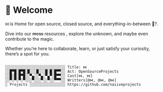 <!--
hmmhmm https://dev.to/naiive - https://naiive.itch.io
-->

# 👋 Welcome

⨝ is Home for open source, closed source, and everything-in-between 🤔?.

Dive into our ~~mess~~ resources , explore the unknown, and maybe even contribute to the magic.

Whether you’re here to collaborate, learn, or just satisfy your curiosity, there’s a spot for you.

<pre><code>
░░░░░░░░░░░░░░░░░░░░░░░░░░░ Title: ⋈
░░█▀█░█▀█░█░░░█░░░█░█░█▀▀░░ Act: OpenSourceProjects
░░█░█░█▀█░░▀▄░░▀▄░▀▄▀░█▀▀░░ Cast[⋈, ⋈]
░░▀░▀░▀░▀░░░▀░░░▀░░▀░░▀▀▀░░ Writters[@⋈, @⋈, @⋈]
░ Projects ░░░░░░░░░░░░░░░░ https://github.com/naiiveprojects

</code></pre>
